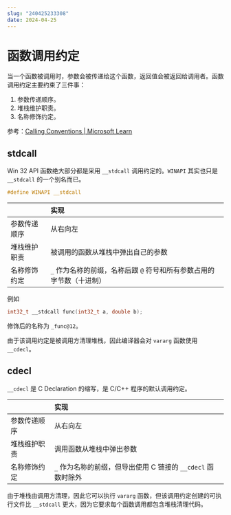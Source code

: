 ```yaml
---
slug: "240425233308"
date: 2024-04-25
---
```


# 函数调用约定

当一个函数被调用时，参数会被传递给这个函数，返回值会被返回给调用者。函数调用约定主要约束了三件事：

1. 参数传递顺序。
2. 堆栈维护职责。
3. 名称修饰约定。

参考：[Calling Conventions | Microsoft Learn](https://docs.microsoft.com/en-us/cpp/cpp/calling-conventions)

## stdcall

Win 32 API 函数绝大部分都是采用 `__stdcall` 调用约定的。`WINAPI` 其实也只是 `__stdcall` 的一个别名而已。

``` c
#define WINAPI __stdcall
```

| |实现|
|:-|:-|
|参数传递顺序|从右向左|
|堆栈维护职责|被调用的函数从堆栈中弹出自己的参数|
|名称修饰约定|`_` 作为名称的前缀，名称后跟 `@` 符号和所有参数占用的字节数（十进制）|

例如

``` c
int32_t __stdcall func(int32_t a, double b);
```

修饰后的名称为 `_func@12`。

由于该调用约定是被调用方清理堆栈，因此编译器会对 `vararg` 函数使用 `__cdecl`。

## cdecl

`__cdecl` 是 C Declaration 的缩写，是 C/C++ 程序的默认调用约定。

|        | 实现                                      |
| :----- | :-------------------------------------- |
| 参数传递顺序 | 从右向左                                    |
| 堆栈维护职责 | 调用函数从堆栈中弹出参数                            |
| 名称修饰约定 | `_` 作为名称的前缀，但导出使用 C 链接的 `__cdecl` 函数时除外 |

由于堆栈由调用方清理，因此它可以执行 `vararg` 函数，但该调用约定创建的可执行文件比 `__stdcall` 更大，因为它要求每个函数调用都包含堆栈清理代码。
